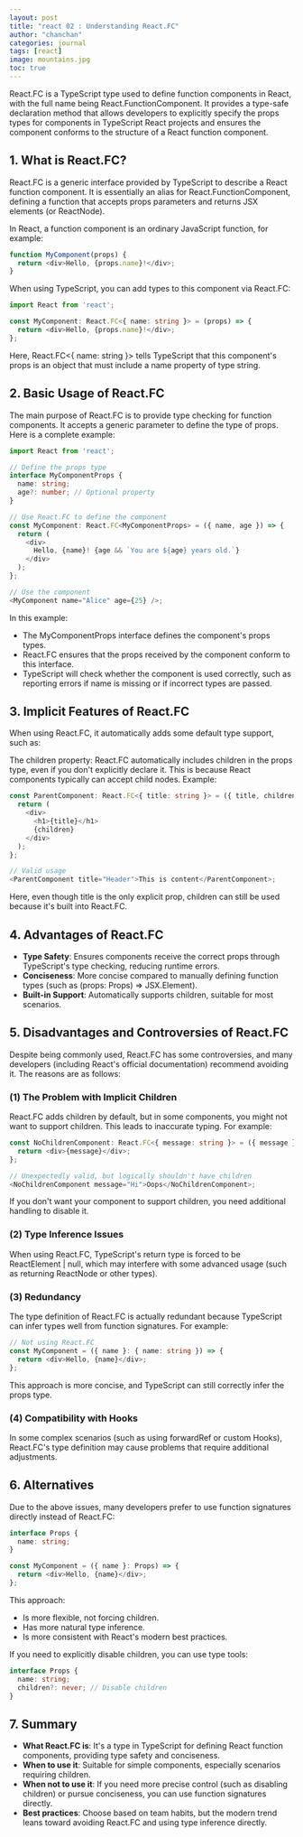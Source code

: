 ```yaml
---
layout: post
title: "react 02 : Understanding React.FC"
author: "chanchan"
categories: journal
tags: [react]
image: mountains.jpg
toc: true
---
```


React.FC is a TypeScript type used to define function components in React, with the full name being React.FunctionComponent. It provides a type-safe declaration method that allows developers to explicitly specify the props types for components in TypeScript React projects and ensures the component conforms to the structure of a React function component.

## 1. What is React.FC?

React.FC is a generic interface provided by TypeScript to describe a React function component. It is essentially an alias for React.FunctionComponent, defining a function that accepts props parameters and returns JSX elements (or ReactNode).

In React, a function component is an ordinary JavaScript function, for example:

```javascript
function MyComponent(props) {
  return <div>Hello, {props.name}!</div>;
}
```

When using TypeScript, you can add types to this component via React.FC:

```typescript
import React from 'react';

const MyComponent: React.FC<{ name: string }> = (props) => {
  return <div>Hello, {props.name}!</div>;
};
```

Here, React.FC<{ name: string }> tells TypeScript that this component's props is an object that must include a name property of type string.

## 2. Basic Usage of React.FC

The main purpose of React.FC is to provide type checking for function components. It accepts a generic parameter to define the type of props. Here is a complete example:

```typescript
import React from 'react';

// Define the props type
interface MyComponentProps {
  name: string;
  age?: number; // Optional property
}

// Use React.FC to define the component
const MyComponent: React.FC<MyComponentProps> = ({ name, age }) => {
  return (
    <div>
      Hello, {name}! {age && `You are ${age} years old.`}
    </div>
  );
};

// Use the component
<MyComponent name="Alice" age={25} />;
```

In this example:
- The MyComponentProps interface defines the component's props types.
- React.FC<MyComponentProps> ensures that the props received by the component conform to this interface.
- TypeScript will check whether the component is used correctly, such as reporting errors if name is missing or if incorrect types are passed.

## 3. Implicit Features of React.FC

When using React.FC, it automatically adds some default type support, such as:

The children property: React.FC automatically includes children in the props type, even if you don't explicitly declare it. This is because React components typically can accept child nodes. Example:

```typescript
const ParentComponent: React.FC<{ title: string }> = ({ title, children }) => {
  return (
    <div>
      <h1>{title}</h1>
      {children}
    </div>
  );
};

// Valid usage
<ParentComponent title="Header">This is content</ParentComponent>;
```

Here, even though title is the only explicit prop, children can still be used because it's built into React.FC.

## 4. Advantages of React.FC

- **Type Safety**: Ensures components receive the correct props through TypeScript's type checking, reducing runtime errors.
- **Conciseness**: More concise compared to manually defining function types (such as (props: Props) => JSX.Element).
- **Built-in Support**: Automatically supports children, suitable for most scenarios.

## 5. Disadvantages and Controversies of React.FC

Despite being commonly used, React.FC has some controversies, and many developers (including React's official documentation) recommend avoiding it. The reasons are as follows:

### (1) The Problem with Implicit Children

React.FC adds children by default, but in some components, you might not want to support children. This leads to inaccurate typing. For example:

```typescript
const NoChildrenComponent: React.FC<{ message: string }> = ({ message }) => {
  return <div>{message}</div>;
};

// Unexpectedly valid, but logically shouldn't have children
<NoChildrenComponent message="Hi">Oops</NoChildrenComponent>;
```

If you don't want your component to support children, you need additional handling to disable it.

### (2) Type Inference Issues

When using React.FC, TypeScript's return type is forced to be ReactElement | null, which may interfere with some advanced usage (such as returning ReactNode or other types).

### (3) Redundancy

The type definition of React.FC is actually redundant because TypeScript can infer types well from function signatures. For example:

```typescript
// Not using React.FC
const MyComponent = ({ name }: { name: string }) => {
  return <div>Hello, {name}</div>;
};
```

This approach is more concise, and TypeScript can still correctly infer the props type.

### (4) Compatibility with Hooks

In some complex scenarios (such as using forwardRef or custom Hooks), React.FC's type definition may cause problems that require additional adjustments.

## 6. Alternatives

Due to the above issues, many developers prefer to use function signatures directly instead of React.FC:

```typescript
interface Props {
  name: string;
}

const MyComponent = ({ name }: Props) => {
  return <div>Hello, {name}</div>;
};
```

This approach:
- Is more flexible, not forcing children.
- Has more natural type inference.
- Is more consistent with React's modern best practices.

If you need to explicitly disable children, you can use type tools:

```typescript
interface Props {
  name: string;
  children?: never; // Disable children
}
```

## 7. Summary

- **What React.FC is**: It's a type in TypeScript for defining React function components, providing type safety and conciseness.
- **When to use it**: Suitable for simple components, especially scenarios requiring children.
- **When not to use it**: If you need more precise control (such as disabling children) or pursue conciseness, you can use function signatures directly.
- **Best practices**: Choose based on team habits, but the modern trend leans toward avoiding React.FC and using type inference directly.

